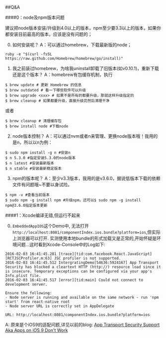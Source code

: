 ##Q&A

####0：node及npm版本问题

建议把node版本安装/升级到4.0以上的版本，npm至少要3.3以上的版本，如果你都安装目前最高的版本，应该是没有问题的；

0. 如何安装呢？
A：可以通过homebrew，下载最新版的node；
```
ruby -e "$(curl -fsSL https://raw.github.com/Homebrew/homebrew/go/install)"
```
 
1. 我之前装过homebrew，为啥我uninstall卸载了旧版本(如v0.10.1)，重新下载还是这个版本？
A：homebrew有包缓存机制，执行
```
$ brew update # 更新 Homebrew 的信息 
$ brew outdated # 看一下哪些软件可以升级 
$ brew upgrade <xxx> # 如果不是所有的都要升级，那就这样升级指定的 
$ brew cleanup # 如果都要升级，直接升级完然后清理干净
```
或者
```
$ brew cleanup # 清理缓存包
$ brew install node #下载node
```

2. node版本控制？
A：可以通过nvm或者n来管理、更换node版本哦！我用的是n，所以以n为例：
```
$ sudo npm install -g n #安装n
$ n 5.3.0 #指定安装5.3.0的node版本
$ n latest #安装最新版本
$ n stable #安装最新稳定版本
```

3. npm的版本呢？
A：至少v3.3版本，我用的是v3.6.0，据说低版本下载的依赖文件有问题哦~不要以身试险。
```
$ npm -v #查看当前版本
$ sudo npm -g install npm #升级npm，还可以$ sudo npm -g install npm@3.6.0指定版本更新
```

####1：Xcode编译无错,但运行不起来

0. `EmbeddedAppIOS`这个Demo中, 无法打开`http://localhost:8081/componentIndex.ios.bundle?platform=ios`,但实际上浏览器可以打开.
实测使用本地bundle的形式加载又是正常的,开始怀疑是环境问题...这时看到Xcode-Console中的Log如下:
```
2016-02-03 16:41:45.281 [trace][tid:com.facebook.React.JavaScript][RCTJSCProfiler.m:63] JSC profiler is not supported.
2016-02-03 16:41:45.512 IntergratingDemo[54636:5924167] App Transport Security has blocked a cleartext HTTP (http://) resource load since it is insecure. Temporary exceptions can be configured via your app's Info.plist file.
2016-02-03 16:41:45.517 [error][tid:main] Could not connect to development server.

Ensure the following:
- Node server is running and available on the same network - run 'npm start' from react-native root
- Node server URL is correctly set in AppDelegate

URL: http://localhost:8081/componentIndex.ios.bundle?platform=ios
```
A: 原来是个iOS9的适配问题,详见以前的blog: [App Transport Security Support Aka Apps on iOS 9 Don't Work](http://blog.saick.net/blog/2015/06/25/app-transport-security-support-aka-apps-on-ios-9-dont-work/)
